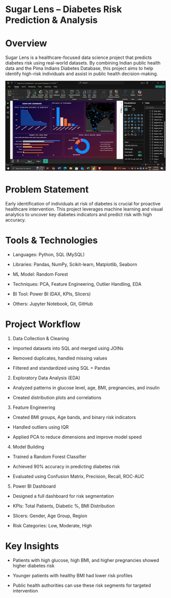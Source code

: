 # Sugar Lens – Diabetes Risk Prediction & Analysis

# Overview

Sugar Lens is a healthcare-focused data science project that predicts diabetes risk using real-world datasets. By combining Indian public health data and the Pima Indians Diabetes Database, this project aims to help identify high-risk individuals and assist in public health decision-making.

![Image](https://github.com/KUKRETI07/Sugar---Lens-/blob/1377b347c8752c8d770cdafc1fa2a655b30e267e/Screenshot%20(50).png)

# Problem Statement

Early identification of individuals at risk of diabetes is crucial for proactive healthcare intervention. This project leverages machine learning and visual analytics to uncover key diabetes indicators and predict risk with high accuracy.

# Tools & Technologies

* Languages: Python, SQL (MySQL)

* Libraries: Pandas, NumPy, Scikit-learn, Matplotlib, Seaborn

* ML Model: Random Forest

* Techniques: PCA, Feature Engineering, Outlier Handling, EDA

* BI Tool: Power BI (DAX, KPIs, Slicers)

* Others: Jupyter Notebook, Git, GitHub

 #  Project Workflow

1. Data Collection & Cleaning

* Imported datasets into SQL and merged using JOINs

* Removed duplicates, handled missing values

* Filtered and standardized using SQL + Pandas

2. Exploratory Data Analysis (EDA)

* Analyzed patterns in glucose level, age, BMI, pregnancies, and insulin

* Created distribution plots and correlations

3. Feature Engineering

* Created BMI groups, Age bands, and binary risk indicators

* Handled outliers using IQR

* Applied PCA to reduce dimensions and improve model speed

4. Model Building

* Trained a Random Forest Classifier

* Achieved 90% accuracy in predicting diabetes risk

* Evaluated using Confusion Matrix, Precision, Recall, ROC-AUC

5. Power BI Dashboard

* Designed a full dashboard for risk segmentation

* KPIs: Total Patients, Diabetic %, BMI Distribution

* Slicers: Gender, Age Group, Region

* Risk Categories: Low, Moderate, High

# Key Insights

* Patients with high glucose, high BMI, and higher pregnancies showed higher diabetes risk

* Younger patients with healthy BMI had lower risk profiles

* Public health authorities can use these risk segments for targeted intervention
